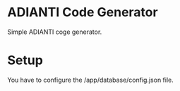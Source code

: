 # ADIANTI Code Generator
Simple ADIANTI coge generator.

# Setup
You have to configure the /app/database/config.json file.
